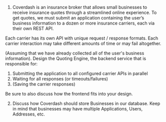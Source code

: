 1) Coverdash is an insurance broker that allows small businesses to receive insurance quotes through a streamlined online experience. To get quotes, we must submit an application containing the user’s business information to a dozen or more insurance carriers, each via their own REST API.
 
Each carrier has its own API with unique request / response formats. Each carrier interaction may take different amounts of time or may fail altogether. 

(Assuming that we have already collected all of the user's business information). Design the Quoting Engine, the backend service that is responsible for:
1. Submitting the application to all configured carrier APIs in parallel
2. Waiting for all responses (or timeouts/failures)
3. (Saving the carrier responses)

Be sure to also discuss how the frontend fits into your design.

2) Discuss how Coverdash should store Businesses in our database. Keep in mind that businesses may have multiple Applications, Users, Addresses, etc.

